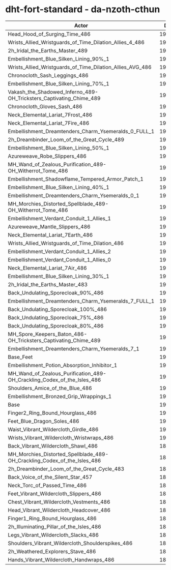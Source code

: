# dht-fort-standard - da-nzoth-cthun
| Actor | DPS | Increase |
|---|:---:|:---:|
|Head_Hood_of_Surging_Time_486|195488|2.75%|
|Wrists_Allied_Wristguards_of_Time_Dilation_Allies_4_486|194159|2.06%|
|2h_Iridal_the_Earths_Master_489|193897|1.92%|
|Embellishment_Blue_Silken_Lining_90%_1|193591|1.76%|
|Wrists_Allied_Wristguards_of_Time_Dilation_Allies_AVG_486|193554|1.74%|
|Chronocloth_Sash_Leggings_486|193170|1.54%|
|Embellishment_Blue_Silken_Lining_70%_1|192913|1.40%|
|Vakash_the_Shadowed_Inferno_489-OH_Tricksters_Captivating_Chime_489|192809|1.35%|
|Chronocloth_Gloves_Sash_486|192705|1.29%|
|Neck_Elemental_Lariat_7Frost_486|192291|1.07%|
|Neck_Elemental_Lariat_7Fire_486|192287|1.07%|
|Embellishment_Dreamtenders_Charm_Ysemeralds_0_FULL_1|192265|1.06%|
|2h_Dreambinder_Loom_of_the_Great_Cycle_489|192201|1.03%|
|Embellishment_Blue_Silken_Lining_50%_1|192162|1.01%|
|Azureweave_Robe_Slippers_486|192030|0.94%|
|MH_Wand_of_Zealous_Purification_489-OH_Witherrot_Tome_486|191922|0.88%|
|Embellishment_Shadowflame_Tempered_Armor_Patch_1|191885|0.86%|
|Embellishment_Blue_Silken_Lining_40%_1|191802|0.82%|
|Embellishment_Dreamtenders_Charm_Ysemeralds_0_1|191674|0.75%|
|MH_Morchies_Distorted_Spellblade_489-OH_Witherrot_Tome_486|191511|0.66%|
|Embellishment_Verdant_Conduit_1_Allies_1|191493|0.65%|
|Azureweave_Mantle_Slippers_486|191478|0.65%|
|Neck_Elemental_Lariat_7Earth_486|191451|0.63%|
|Wrists_Allied_Wristguards_of_Time_Dilation_486|191432|0.62%|
|Embellishment_Verdant_Conduit_1_Allies_2|191413|0.61%|
|Embellishment_Verdant_Conduit_1_Allies_0|191362|0.59%|
|Neck_Elemental_Lariat_7Air_486|191325|0.57%|
|Embellishment_Blue_Silken_Lining_30%_1|191321|0.56%|
|2h_Iridal_the_Earths_Master_483|191179|0.49%|
|Back_Undulating_Sporecloak_90%_486|191073|0.43%|
|Embellishment_Dreamtenders_Charm_Ysemeralds_7_FULL_1|191058|0.43%|
|Back_Undulating_Sporecloak_100%_486|191019|0.41%|
|Back_Undulating_Sporecloak_75%_486|190879|0.33%|
|Back_Undulating_Sporecloak_80%_486|190859|0.32%|
|MH_Spore_Keepers_Baton_486-OH_Tricksters_Captivating_Chime_489|190741|0.26%|
|Embellishment_Dreamtenders_Charm_Ysemeralds_7_1|190580|0.18%|
|Base_Feet|190556|0.16%|
|Embellishment_Potion_Absorption_Inhibitor_1|190536|0.15%|
|MH_Wand_of_Zealous_Purification_489-OH_Crackling_Codex_of_the_Isles_486|190342|0.05%|
|Shoulders_Amice_of_the_Blue_486|190278|0.02%|
|Embellishment_Bronzed_Grip_Wrappings_1|190276|0.02%|
|Base|190247|0.00%|
|Finger2_Ring_Bound_Hourglass_486|190207|-0.02%|
|Feet_Blue_Dragon_Soles_486|190177|-0.04%|
|Waist_Vibrant_Wildercloth_Girdle_486|190137|-0.06%|
|Wrists_Vibrant_Wildercloth_Wristwraps_486|190018|-0.12%|
|Back_Vibrant_Wildercloth_Shawl_486|189936|-0.16%|
|MH_Morchies_Distorted_Spellblade_489-OH_Crackling_Codex_of_the_Isles_486|189868|-0.20%|
|2h_Dreambinder_Loom_of_the_Great_Cycle_483|189843|-0.21%|
|Back_Voice_of_the_Silent_Star_457|189726|-0.27%|
|Neck_Torc_of_Passed_Time_486|189604|-0.34%|
|Feet_Vibrant_Wildercloth_Slippers_486|189518|-0.38%|
|Chest_Vibrant_Wildercloth_Vestments_486|189460|-0.41%|
|Head_Vibrant_Wildercloth_Headcover_486|189399|-0.45%|
|Finger1_Ring_Bound_Hourglass_486|189268|-0.51%|
|2h_Illuminating_Pillar_of_the_Isles_486|189108|-0.60%|
|Legs_Vibrant_Wildercloth_Slacks_486|188978|-0.67%|
|Shoulders_Vibrant_Wildercloth_Shoulderspikes_486|188972|-0.67%|
|2h_Weathered_Explorers_Stave_486|188870|-0.72%|
|Hands_Vibrant_Wildercloth_Handwraps_486|188557|-0.89%|
